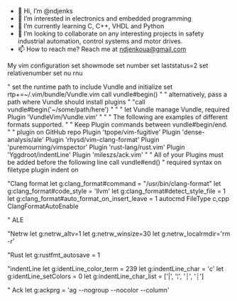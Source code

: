 - 👋 Hi, I’m @ndjenks
- 👀 I’m interested in electronics and embedded programming
- 🌱 I’m currently learning C, C++, VHDL and Python
- 💞️ I’m looking to collaborate on any interesting projects in safety industrial automation, control systems and motor drives.  
- 📫 How to reach me? Reach me at ndjenkoua@gmail.com

<!---
ndjenks/ndjenks is a ✨ special ✨ repository because its `README.md` (this file) appears on your GitHub profile.
You can click the Preview link to take a look at your changes.
--->

My vim configuration
set showmode
set number
set laststatus=2
set relativenumber
set nu rnu

" set the runtime path to include Vundle and initialize
set rtp+=~/.vim/bundle/Vundle.vim
call vundle#begin()
" " alternatively, pass a path where Vundle should install plugins
" "call vundle#begin('~/some/path/here')
"
" " let Vundle manage Vundle, required
Plugin 'VundleVim/Vundle.vim'
"
" " The following are examples of different formats supported.
" " Keep Plugin commands between vundle#begin/end.
" " plugin on GitHub repo
Plugin 'tpope/vim-fugitive'
Plugin 'dense-analysis/ale'
Plugin 'rhysd/vim-clang-format'
Plugin 'puremourning/vimspector'
Plugin 'rust-lang/rust.vim'
Plugin 'Yggdroot/indentLine'
Plugin 'mileszs/ack.vim'
" " All of your Plugins must be added before the following line
call vundle#end()            " required
syntax on
filetype plugin indent on

"Clang format
let g:clang_format#command = "/usr/bin/clang-format"
let g:clang_format#code_style = 'llvm'
let g:clang_format#detect_style_file = 1
let g:clang_format#auto_format_on_insert_leave = 1
autocmd FileType c,cpp ClangFormatAutoEnable

" ALE

"Netrw
let g:netrw_altv=1
let g:netrw_winsize=30
let g:netrw_localrmdir='rm -r'

"Rust
let g:rustfmt_autosave = 1

"indentLine
let g:identLine_color_term = 239
let g:indentLine_char = 'c'
let g:identLine_setColors = 0
let g:indentLine_char_list = ['|', '¦', '┆', '┊']

" Ack
let g:ackprg = 'ag --nogroup --nocolor --column'
